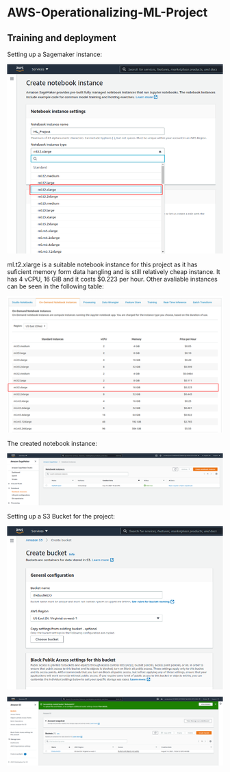 # AWS-Operationalizing-ML-Project


## Training and deployment

Setting up a Sagemaker instance:

![Alt text](images/1.png)

ml.t2.xlarge is a suitable notebook instance for this project as it has suficient memory form data hangling and is still relatively cheap instance. It has 4 vCPU, 16 GiB and it costs $0.223 per hour. Other avaliable instances can be seen in the following table:

![Alt text](images/2.2.png)

The created notebook instance:

![Alt text](images/2.3.png)

Setting up a S3 Bucket for the project:

![Alt text](images/3.png)


![Alt text](images/4.png)

